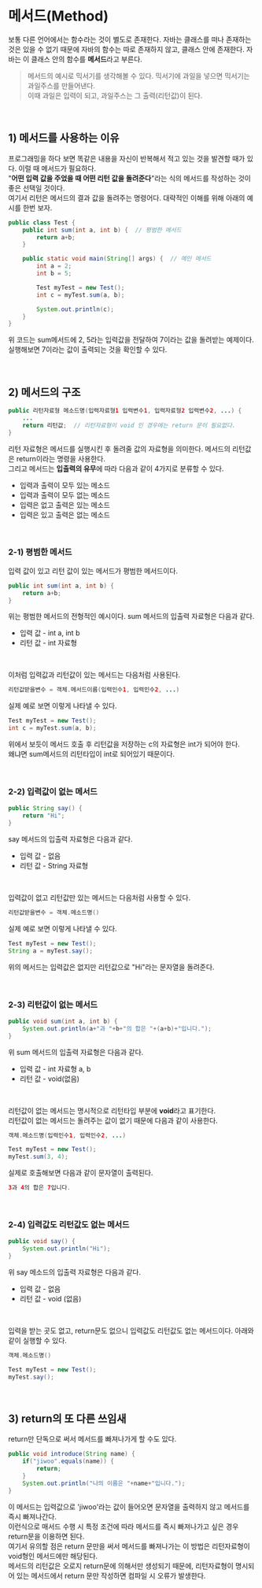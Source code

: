 # 메서드(Method)

보통 다른 언어에서는 함수라는 것이 별도로 존재한다. 자바는 클래스를 떠나 존재하는 것은 있을 수 없기 때문에 자바의 함수는 따로 존재하지 않고, 클래스 안에 존재한다. 자바는 이 클래스 안의 함수를 **메서드**라고 부른다. 
> 메서드의 예시로 믹서기를 생각해볼 수 있다. 믹서기에 과일을 넣으면 믹서기는 과일주스를 만들어낸다. <br> 이때 과일은 입력이 되고, 과일주스는 그 출력(리턴값)이 된다. 

<br>

## 1) 메서드를 사용하는 이유
프로그래밍을 하다 보면 똑같은 내용을 자신이 반복해서 적고 있는 것을 발견할 때가 있다. 이럴 때 메서드가 필요하다. <br>
"**어떤 입력 값을 주었을 때 어떤 리턴 값을 돌려준다**"라는 식의 메서드를 작성하는 것이 좋은 선택일 것이다. 
<br>
여기서 리턴은 메서드의 결과 값을 돌려주는 명령어다. 대략적인 이해를 위해 아래의 예시를 한번 보자.
```java
public class Test {
    public int sum(int a, int b) {  // 평범한 메서드
        return a+b;
    }

    public static void main(String[] args) {  // 메인 메서드
        int a = 2;
        int b = 5;

        Test myTest = new Test();
        int c = myTest.sum(a, b);

        System.out.println(c);
    }
}

```
위 코드는 sum메서드에 2, 5라는 입력값을 전달하여 7이라는 값을 돌려받는 예제이다. <br>
실행해보면 7이라는 값이 출력되는 것을 확인할 수 있다. 

<br>

## 2) 메서드의 구조
```java
public 리턴자료형 메소드명(입력자료형1 입력변수1, 입력자료형2 입력변수2, ...) {
    ...    
    return 리턴값;  // 리턴자료형이 void 인 경우에는 return 문이 필요없다.
}
```
리턴 자료형은 메서드를 실행시킨 후 돌려줄 값의 자료형을 의미한다. 메서드의 리턴값은 return이라는 명령을 사용한다. 
<br>
그리고 메서드는 **입출력의 유무**에 따라 다음과 같이 4가지로 분류할 수 있다.
+ 입력과 출력이 모두 있는 메소드
+ 입력과 출력이 모두 없는 메소드
+ 입력은 없고 출력은 있는 메소드
+ 입력은 있고 출력은 없는 메소드

<br>

### 2-1) 평범한 메서드 
입력 값이 있고 리턴 값이 있는 메서드가 평범한 메서드이다. 
```java
public int sum(int a, int b) {
    return a+b;
}
```
위는 평범한 메서드의 전형적인 예시이다. sum 메서드의 입출력 자료형은 다음과 같다.
+ 입력 값 - int a, int b
+ 리턴 값 - int 자료형
<br>

이처럼 입력값과 리턴값이 있는 메서드는 다음처럼 사용된다.
```java
리턴값받을변수 = 객체.메서드이름(입력인수1, 입력인수2, ...)
```
실제 예로 보면 이렇게 나타낼 수 있다. 
```java
Test myTest = new Test();
int c = myTest.sum(a, b);
```

위에서 보듯이 메서드 호출 후 리턴값을 저장하는 c의 자료형은 int가 되어야 한다. <br>
왜냐면 sum메서드의 리턴타입이 int로 되어있기 때문이다.  

<br>

### 2-2) 입력값이 없는 메서드
```java 
public String say() {
    return "Hi";
}
```
say 메서드의 입출력 자료형은 다음과 같다. 
+ 입력 값 - 없음
+ 리턴 값 - String 자료형
<br>

입력값이 없고 리턴값만 있는 메서드는 다음처럼 사용할 수 있다.
```java
리턴값받을변수 = 객체.메소드명()
```
실제 예로 보면 이렇게 나타낼 수 있다. 
```java
Test myTest = new Test();
String a = myTest.say();
```
위의 메서드는 입력값은 없지만 리턴값으로 "Hi"라는 문자열을 돌려준다.

<br>

### 2-3) 리턴값이 없는 메서드
```java
public void sum(int a, int b) {
    System.out.println(a+"과 "+b+"의 합은 "+(a+b)+"입니다.");
}
```
위 sum 메서드의 입출력 자료형은 다음과 같다.
+ 입력 값 - int 자료형 a, b
+ 리턴 값 - void(없음)
<br>

리턴값이 없는 메서드는 명시적으로 리턴타입 부분에 **void**라고 표기한다.<br>
리턴값이 없는 메서드는 돌려주는 값이 없기 때문에 다음과 같이 사용한다. 
```java
객체.메소드명(입력인수1, 입력인수2, ...)
```
```java
Test myTest = new Test();
myTest.sum(3, 4);
```
실제로 호출해보면 다음과 같이 문자열이 출력된다. 
```java
3과 4의 합은 7입니다.
```

<br>

### 2-4) 입력값도 리턴값도 없는 메서드
```java
public void say() {
    System.out.println("Hi");
}
```
위 say 메소드의 입출력 자료형은 다음과 같다.
+ 입력 값 - 없음
+ 리턴 값 - void (없음)

<br>

입력을 받는 곳도 없고, return문도 없으니 입력값도 리턴값도 없는 메서드이다. 
아래와 같이 실행할 수 있다. 
```java
객체.메소드명()
```
```java
Test myTest = new Test();
myTest.say();
```

<br>

## 3) return의 또 다른 쓰임새
return만 단독으로 써서 메서드를 빠져나가게 할 수도 있다. 
```java
public void introduce(String name) {
    if("jiwoo".equals(name)) {
        return;
    }
    System.out.println("나의 이름은 "+name+"입니다.");
}
```
이 메서드는 입력값으로 'jiwoo'라는 값이 들어오면 문자열을 출력하지 않고 메서드를 즉시 빠져나간다.<br>
이런식으로 매서드 수행 시 특정 조건에 따라 메서드를 즉시 빠져나가고 싶은 경우 return문을 이용하면 된다. <br>
여기서 유의할 점은 return 문만을 써서 메서드를 빠져나가는 이 방법은 리턴자료형이 void형인 메서드에만 해당된다.<br>
메서드의 리턴값은 오로지 return문에 의해서만 생성되기 때문에, 리턴자료형이 명시되어 있는 메서드에서 return 문만 작성하면 컴파일 시 오류가 발생한다.<br>
